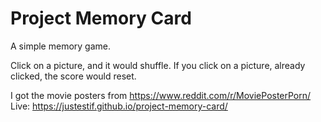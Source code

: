# Project Memory Card

A simple memory game.

Click on a picture, and it would shuffle. If you click on a picture, already clicked, the score would reset.

I got the movie posters from https://www.reddit.com/r/MoviePosterPorn/
Live: https://justestif.github.io/project-memory-card/
